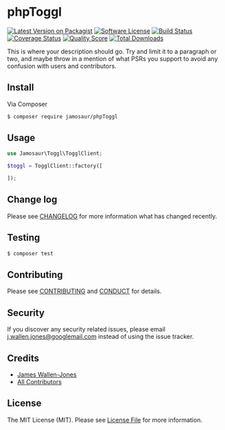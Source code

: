 # phpToggl

[![Latest Version on Packagist][ico-version]][link-packagist]
[![Software License][ico-license]](LICENSE.md)
[![Build Status][ico-travis]][link-travis]
[![Coverage Status][ico-scrutinizer]][link-scrutinizer]
[![Quality Score][ico-code-quality]][link-code-quality]
[![Total Downloads][ico-downloads]][link-downloads]

This is where your description should go. Try and limit it to a paragraph or two, and maybe throw in a mention of what
PSRs you support to avoid any confusion with users and contributors.

## Install

Via Composer

``` bash
$ composer require jamosaur/phpToggl
```

## Usage

``` php
use Jamosaur\Toggl\TogglClient;

$toggl = TogglClient::factory([

]);
```

## Change log

Please see [CHANGELOG](CHANGELOG.md) for more information what has changed recently.

## Testing

``` bash
$ composer test
```

## Contributing

Please see [CONTRIBUTING](CONTRIBUTING.md) and [CONDUCT](CONDUCT.md) for details.

## Security

If you discover any security related issues, please email j.wallen.jones@googlemail.com instead of using the issue tracker.

## Credits

- [James Wallen-Jones][link-author]
- [All Contributors][link-contributors]

## License

The MIT License (MIT). Please see [License File](LICENSE.md) for more information.

[ico-version]: https://img.shields.io/packagist/v/jaaaaaaaaaam/phpToggl.svg?style=flat-square
[ico-license]: https://img.shields.io/badge/license-MIT-brightgreen.svg?style=flat-square
[ico-travis]: https://img.shields.io/travis/jaaaaaaaaaam/phpToggl/master.svg?style=flat-square
[ico-scrutinizer]: https://img.shields.io/scrutinizer/coverage/g/jaaaaaaaaaam/phpToggl.svg?style=flat-square
[ico-code-quality]: https://img.shields.io/scrutinizer/g/jaaaaaaaaaam/phpToggl.svg?style=flat-square
[ico-downloads]: https://img.shields.io/packagist/dt/jaaaaaaaaaam/phpToggl.svg?style=flat-square
[ico-styleci]: https://styleci.io/repos/44802443/shield

[link-packagist]: https://packagist.org/packages/jaaaaaaaaaam/php-toggl
[link-travis]: https://travis-ci.org/jaaaaaaaaaam/php-toggl
[link-scrutinizer]: https://scrutinizer-ci.com/g/jaaaaaaaaaam/php-toggl/code-structure
[link-code-quality]: https://scrutinizer-ci.com/g/jaaaaaaaaaam/php-toggl
[link-downloads]: https://packagist.org/packages/jaaaaaaaaaam/php-toggl
[link-author]: https://github.com/jamosaur
[link-contributors]: ../../contributors
[link-style-ci]: https://styleci.io/repos/44802443
